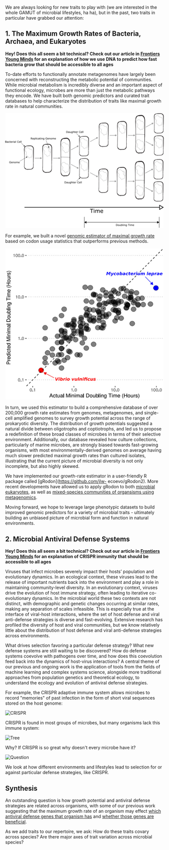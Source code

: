 
We are always looking for new traits to play with (we are interested in the whole GAMUT of microbial lifestyles, ha ha), but in the past, two traits in particular have grabbed our attention:

## 1. The Maximum Growth Rates of Bacteria, Archaea, and Eukaryotes

**Hey! Does this all seem a bit technical? Check out our article in [Frontiers Young Minds](https://kids.frontiersin.org/article/10.3389/frym.2022.714713) for an explanation of how we use DNA to predict how fast bacteria grow that should be accessible to all ages**

To-date efforts to functionally annotate metagenomes have largely been concerned with reconstructing 
the metabolic potential of communities. While microbial metabolism is incredibly diverse and
an important aspect of functional ecology, microbes are more than just the metabolic pathways
they encode. We have built both genomic predictors and curated trait
databases to help characterize the distribution of
traits like maximal growth rate in natural communities. 

![Maximum Growth Rate](/img/fym_growth_doublingtime.png)

For example, we built a novel [genomic
estimator of maximal growth rate](https://doi.org/10.1073/pnas.2016810118) based on codon usage statistics that outperforms previous methods. 

![gRodon](/img/growth.jpg)

In turn, we used this estimator to
build a comprehensive database of over 200,000 growth rate estimates from genomes,
metagenomes, and single-cell amplified genomes to survey growth potential across the
range of prokaryotic diversity. The distribution of growth potentials suggested a natural divide
between oligotrophs and coptiotrophs, and led us to propose a redefinition of these broad classes of
microbes in terms of their selective environment. Additionally, our database revealed how culture
collections, particularly of marine microbes, are strongly biased towards fast-growing organisms,
with most environmentally-derived genomes on average having much slower predicted maximal
growth rates than cultured isolates, illustrating that the current picture of microbial diversity is
not only incomplete, but also highly skewed. 

We have implemented our growth-rate estimator in a user-friendly R package called [gRodon](https://github.com/jlw-
ecoevo/gRodon2). More recent developments have allowed us to apply gRodon to both
[microbial eukaryotes](https://doi.org/10.1101/2021.10.15.464604), as well as [mixed-species communities of organsisms using metagenomics](https://doi.org/10.1101/2022.04.12.488109).

Moving forward, we hope to leverage large phenotypic datasets to build improved
genomic predictors for a variety of microbial traits - ultimately building an unbiased picture of
microbial form and function in natural environments.

## 2. Microbial Antiviral Defense Systems

**Hey! Does this all seem a bit technical? Check out our article in [Frontiers Young Minds](https://kids.frontiersin.org/article/10.3389/frym.2019.00102) for an explanation of CRISPR immunity that should be accessible to all ages**

Viruses that infect microbes severely impact their hosts’ population and evolutionary dynamics. In an
ecological context, these viruses lead to the release of important nutrients back into the environment and
play a role in maintaining community-level diversity. In an evolutionary context, viruses drive the evolution
of host immune strategy, often leading to iterative co-evolutionary dynamics. In the microbial world these
two contexts are not distinct, with demographic and genetic changes occurring at similar rates, making
any separation of scales infeasible. This is especially true at the interface of viral-host interactions, where
the set of host defense and viral anti-defense strategies is diverse and fast-evolving. Extensive research has
profiled the diversity of host and viral communities, but we know relatively little about the distribution of
host defense and viral anti-defense strategies across environments. 

What drives selection favoring a particular defense strategy? What new defense systems are still waiting to
be discovered? How do defense systems coevolve with pathogens over time, and how does this coevolution
feed back into the dynamics of host-virus interactions? A central theme of our previous and ongoing
work is the application of tools from the fields of machine learning and complex systems science, alongside
more traditional approaches from population genetics and theoretical ecology, to understand the ecology and
evolution of antiviral defense strategies.

For example, the CRISPR adaptive immune system allows microbes to record "memories" of past infection in the form of short viral sequences stored on the host genome:

![CRISPR](/img/crispr.jpg)

CRISPR is found in most groups of microbes, but many organisms lack this immune system:

![Tree](/img/tree.jpg)

Why? If CRISPR is so great why doesn't every microbe have it?

![Question](/img/question.jpg)

We look at how different environments and lifestyles lead to selection for or against particular defense strategies, like CRISPR.

## Synthesis

An outstanding question is how growth potential and antiviral defense strategies are related across organisms, with some of our previous work suggesting that the maximum growth rate of an organism may effect [which antiviral defense genes that organism has](https://doi.org/10.1073/pnas.2016810118) and [whether those genes are beneficial](https://doi.org/10.1098/rspb.2021.1555).

As we add traits to our repertoire, we ask: How do these traits covary across species? Are there major axes of trait variation across microbial species?
